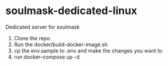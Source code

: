 # soulmask-dedicated-linux
Dedicated server for soulmask

1. Clone the repo
2. Run the docker/build-docker-image.sh
3. cp the env.sample to .env and make the changes you want to
4. run docker-compose up -d 
